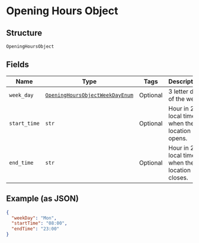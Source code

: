 
# Opening Hours Object

## Structure

`OpeningHoursObject`

## Fields

| Name | Type | Tags | Description |
|  --- | --- | --- | --- |
| `week_day` | [`OpeningHoursObjectWeekDayEnum`](../../doc/models/opening-hours-object-week-day-enum.md) | Optional | 3 letter day of the week |
| `start_time` | `str` | Optional | Hour in 24h local time when the location opens. |
| `end_time` | `str` | Optional | Hour in 24h local time when the location closes. |

## Example (as JSON)

```json
{
  "weekDay": "Mon",
  "startTime": "08:00",
  "endTime": "23:00"
}
```

